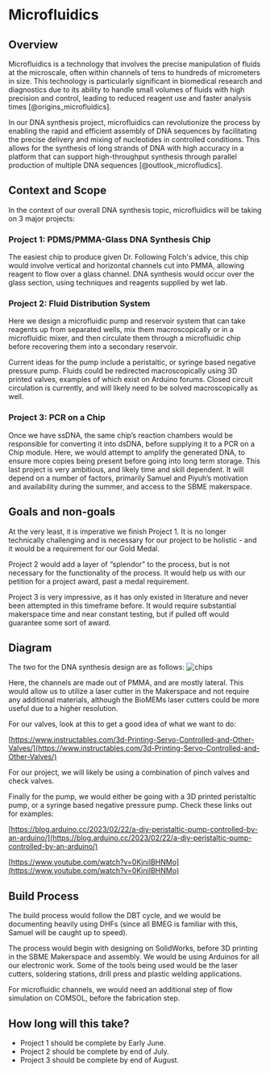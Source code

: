 # Microfluidics

## Overview
Microfluidics is a technology that involves the precise manipulation of fluids at the microscale, often within channels of tens to hundreds of micrometers in size. This technology is particularly significant in biomedical research and diagnostics due to its ability to handle small volumes of fluids with high precision and control, leading to reduced reagent use and faster analysis times [@origins_microfluidics]. 

In our DNA synthesis project, microfluidics can revolutionize the process by enabling the rapid and efficient assembly of DNA sequences by facilitating the precise delivery and mixing of nucleotides in controlled conditions. This allows for the synthesis of long strands of DNA with high accuracy in a platform that can support high-throughput synthesis through parallel production of multiple DNA sequences [@outlook_microfludics].

## Context and Scope

In the context of our overall DNA synthesis topic, microfluidics will be taking on 3 major projects: 

### Project 1: PDMS/PMMA-Glass DNA Synthesis Chip 

The easiest chip to produce given Dr. Following Folch's advice, this chip would involve vertical and horizontal channels cut into PMMA, allowing reagent to flow over a glass channel. DNA synthesis would occur over the glass section, using techniques and reagents supplied by wet lab. 

### Project 2: Fluid Distribution System

Here we design a microfluidic pump and reservoir system that can take reagents up from separated wells, mix them macroscopically or in a microfluidic mixer, and then circulate them through a microfluidic chip before recovering them into a secondary reservoir. 

Current ideas for the pump include a peristaltic, or syringe based negative pressure pump. Fluids could be redirected macroscopically using 3D printed valves, examples of which exist on Arduino forums. Closed circuit circulation is currently, and will likely need to be solved macroscopically as well. 

### Project 3: PCR on a Chip

Once we have ssDNA, the same chip’s reaction chambers would be responsible for converting it into dsDNA, before supplying it to a PCR on a Chip module. Here, we would attempt to amplify the generated DNA, to ensure more copies being present before going into long term storage. This last project is very ambitious, and likely time and skill dependent. It will depend on a number of factors, primarily Samuel and Piyuh’s motivation and availability during the summer, and access to the SBME makerspace. 

## Goals and non-goals

At the very least, it is imperative we finish Project 1. It is no longer technically challenging and is necessary for our project to be holistic - and it would be a requirement for our Gold Medal. 

Project 2 would add a layer of “splendor” to the process, but is not necessary for the functionality of the process. It would help us with our petition for a project award, past a medal requirement. 

Project 3 is very impressive, as it has only existed in literature and never been attempted in this timeframe before. It would require substantial makerspace time and near constant testing, but if pulled off would guarantee some sort of award. 

## Diagram

The two for the DNA synthesis design are as follows: 
![chips](https://github.com/UBC-iGEM/internal-wiki-2023-24/assets/55033656/2f9fee88-4a3c-4e81-af31-84737c6a7142)

Here, the channels are made out of PMMA, and are mostly lateral. This would allow us to utilize a laser cutter in the Makerspace and not require any additional materials, although the BioMEMs laser cutters could be more useful due to a higher resolution. 

For our valves, look at this to get a good idea of what we want to do: 

[https://www.instructables.com/3d-Printing-Servo-Controlled-and-Other-Valves/](https://www.instructables.com/3d-Printing-Servo-Controlled-and-Other-Valves/)

For our project, we will likely be using a combination of pinch valves and check valves. 

Finally for the pump, we would either be going with a 3D printed peristaltic pump, or a syringe based negative pressure pump. Check these links out for examples: 

[https://blog.arduino.cc/2023/02/22/a-diy-peristaltic-pump-controlled-by-an-arduino/](https://blog.arduino.cc/2023/02/22/a-diy-peristaltic-pump-controlled-by-an-arduino/)

[https://www.youtube.com/watch?v=0KjniIBHNMo](https://www.youtube.com/watch?v=0KjniIBHNMo)


## Build Process 

The build process would follow the DBT cycle, and we would be documenting heavily using DHFs (since all BMEG is familiar with this, Samuel will be caught up to speed). 

The process would begin with designing on SolidWorks, before 3D printing in the SBME Makerspace and assembly. We would be using Arduinos for all our electronic work. Some of the tools being used would be the laser cutters,  soldering stations, drill press and plastic welding applications. 

For microfluidic channels, we would need an additional step of flow simulation on COMSOL, before the fabrication step. 


## How long will this take?
- Project 1 should be complete by Early June. 
- Project 2 should be complete by end of July.
- Project 3 should be complete by end of August. 
